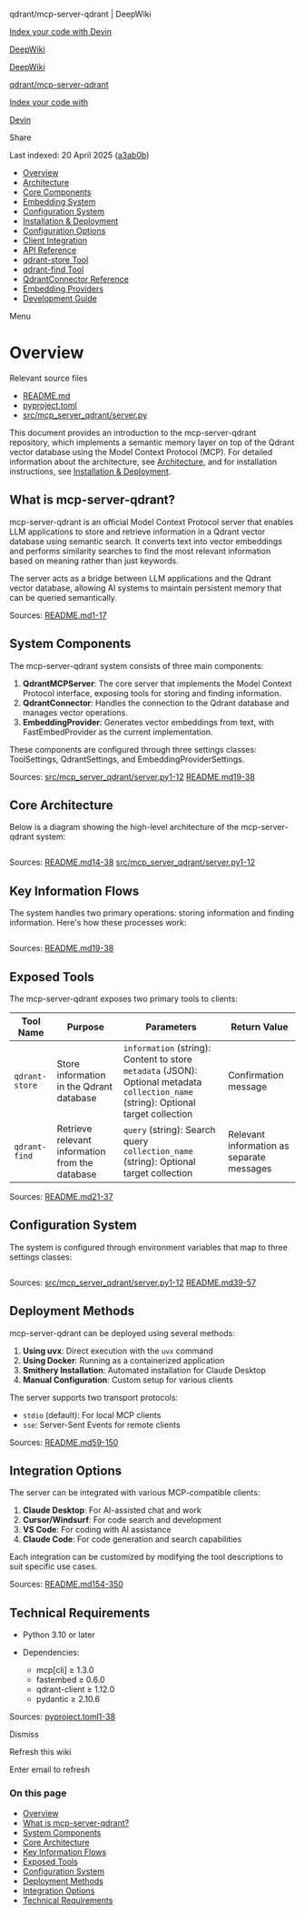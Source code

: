 qdrant/mcp-server-qdrant | DeepWiki

[Index your code with Devin](private-repo.md)

[DeepWiki](https://deepwiki.com)

[DeepWiki](.md)

[qdrant/mcp-server-qdrant](https://github.com/qdrant/mcp-server-qdrant "Open repository")

[Index your code with](private-repo.md)

[Devin](private-repo.md)

Share

Last indexed: 20 April 2025 ([a3ab0b](https://github.com/qdrant/mcp-server-qdrant/commits/a3ab0b96))

- [Overview](qdrant/mcp-server-qdrant/1-overview.md)
- [Architecture](qdrant/mcp-server-qdrant/2-architecture.md)
- [Core Components](qdrant/mcp-server-qdrant/2.1-core-components.md)
- [Embedding System](qdrant/mcp-server-qdrant/2.2-embedding-system.md)
- [Configuration System](qdrant/mcp-server-qdrant/2.3-configuration-system.md)
- [Installation & Deployment](qdrant/mcp-server-qdrant/3-installation-and-deployment.md)
- [Configuration Options](qdrant/mcp-server-qdrant/3.1-configuration-options.md)
- [Client Integration](qdrant/mcp-server-qdrant/3.2-client-integration.md)
- [API Reference](qdrant/mcp-server-qdrant/4-api-reference.md)
- [qdrant-store Tool](qdrant/mcp-server-qdrant/4.1-qdrant-store-tool.md)
- [qdrant-find Tool](qdrant/mcp-server-qdrant/4.2-qdrant-find-tool.md)
- [QdrantConnector Reference](qdrant/mcp-server-qdrant/5-qdrantconnector-reference.md)
- [Embedding Providers](qdrant/mcp-server-qdrant/6-embedding-providers.md)
- [Development Guide](qdrant/mcp-server-qdrant/7-development-guide.md)

Menu

# Overview

Relevant source files

- [README.md](https://github.com/qdrant/mcp-server-qdrant/blob/a3ab0b96/README.md)
- [pyproject.toml](https://github.com/qdrant/mcp-server-qdrant/blob/a3ab0b96/pyproject.toml)
- [src/mcp\_server\_qdrant/server.py](https://github.com/qdrant/mcp-server-qdrant/blob/a3ab0b96/src/mcp_server_qdrant/server.py)

This document provides an introduction to the mcp-server-qdrant repository, which implements a semantic memory layer on top of the Qdrant vector database using the Model Context Protocol (MCP). For detailed information about the architecture, see [Architecture](qdrant/mcp-server-qdrant/2-architecture.md), and for installation instructions, see [Installation & Deployment](qdrant/mcp-server-qdrant/3-installation-and-deployment.md).

## What is mcp-server-qdrant?

mcp-server-qdrant is an official Model Context Protocol server that enables LLM applications to store and retrieve information in a Qdrant vector database using semantic search. It converts text into vector embeddings and performs similarity searches to find the most relevant information based on meaning rather than just keywords.

The server acts as a bridge between LLM applications and the Qdrant vector database, allowing AI systems to maintain persistent memory that can be queried semantically.

Sources: [README.md1-17](https://github.com/qdrant/mcp-server-qdrant/blob/a3ab0b96/README.md#L1-L17)

## System Components

The mcp-server-qdrant system consists of three main components:

1. **QdrantMCPServer**: The core server that implements the Model Context Protocol interface, exposing tools for storing and finding information.
2. **QdrantConnector**: Handles the connection to the Qdrant database and manages vector operations.
3. **EmbeddingProvider**: Generates vector embeddings from text, with FastEmbedProvider as the current implementation.

These components are configured through three settings classes: ToolSettings, QdrantSettings, and EmbeddingProviderSettings.

Sources: [src/mcp\_server\_qdrant/server.py1-12](https://github.com/qdrant/mcp-server-qdrant/blob/a3ab0b96/src/mcp_server_qdrant/server.py#L1-L12) [README.md19-38](https://github.com/qdrant/mcp-server-qdrant/blob/a3ab0b96/README.md#L19-L38)

## Core Architecture

Below is a diagram showing the high-level architecture of the mcp-server-qdrant system:

```
```

Sources: [README.md14-38](https://github.com/qdrant/mcp-server-qdrant/blob/a3ab0b96/README.md#L14-L38) [src/mcp\_server\_qdrant/server.py1-12](https://github.com/qdrant/mcp-server-qdrant/blob/a3ab0b96/src/mcp_server_qdrant/server.py#L1-L12)

## Key Information Flows

The system handles two primary operations: storing information and finding information. Here's how these processes work:

```
```

Sources: [README.md19-38](https://github.com/qdrant/mcp-server-qdrant/blob/a3ab0b96/README.md#L19-L38)

## Exposed Tools

The mcp-server-qdrant exposes two primary tools to clients:

| Tool Name      | Purpose                                         | Parameters                                                                                                                           | Return Value                              |
| -------------- | ----------------------------------------------- | ------------------------------------------------------------------------------------------------------------------------------------ | ----------------------------------------- |
| `qdrant-store` | Store information in the Qdrant database        | `information` (string): Content to store `metadata` (JSON): Optional metadata `collection_name` (string): Optional target collection | Confirmation message                      |
| `qdrant-find`  | Retrieve relevant information from the database | `query` (string): Search query `collection_name` (string): Optional target collection                                                | Relevant information as separate messages |

Sources: [README.md21-37](https://github.com/qdrant/mcp-server-qdrant/blob/a3ab0b96/README.md#L21-L37)

## Configuration System

The system is configured through environment variables that map to three settings classes:

```
```

Sources: [src/mcp\_server\_qdrant/server.py1-12](https://github.com/qdrant/mcp-server-qdrant/blob/a3ab0b96/src/mcp_server_qdrant/server.py#L1-L12) [README.md39-57](https://github.com/qdrant/mcp-server-qdrant/blob/a3ab0b96/README.md#L39-L57)

## Deployment Methods

mcp-server-qdrant can be deployed using several methods:

1. **Using uvx**: Direct execution with the `uvx` command
2. **Using Docker**: Running as a containerized application
3. **Smithery Installation**: Automated installation for Claude Desktop
4. **Manual Configuration**: Custom setup for various clients

The server supports two transport protocols:

- `stdio` (default): For local MCP clients
- `sse`: Server-Sent Events for remote clients

Sources: [README.md59-150](https://github.com/qdrant/mcp-server-qdrant/blob/a3ab0b96/README.md#L59-L150)

## Integration Options

The server can be integrated with various MCP-compatible clients:

1. **Claude Desktop**: For AI-assisted chat and work
2. **Cursor/Windsurf**: For code search and development
3. **VS Code**: For coding with AI assistance
4. **Claude Code**: For code generation and search capabilities

Each integration can be customized by modifying the tool descriptions to suit specific use cases.

Sources: [README.md154-350](https://github.com/qdrant/mcp-server-qdrant/blob/a3ab0b96/README.md#L154-L350)

## Technical Requirements

- Python 3.10 or later

- Dependencies:

  - mcp\[cli] ≥ 1.3.0
  - fastembed ≥ 0.6.0
  - qdrant-client ≥ 1.12.0
  - pydantic ≥ 2.10.6

Sources: [pyproject.toml1-38](https://github.com/qdrant/mcp-server-qdrant/blob/a3ab0b96/pyproject.toml#L1-L38)

Dismiss

Refresh this wiki

Enter email to refresh

### On this page

- [Overview](#overview.md)
- [What is mcp-server-qdrant?](#what-is-mcp-server-qdrant.md)
- [System Components](#system-components.md)
- [Core Architecture](#core-architecture.md)
- [Key Information Flows](#key-information-flows.md)
- [Exposed Tools](#exposed-tools.md)
- [Configuration System](#configuration-system.md)
- [Deployment Methods](#deployment-methods.md)
- [Integration Options](#integration-options.md)
- [Technical Requirements](#technical-requirements.md)
